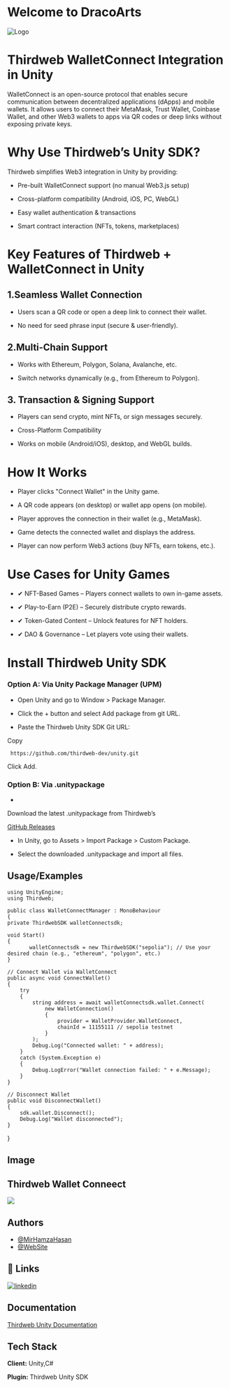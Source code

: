 
# Welcome to DracoArts

![Logo](https://dracoarts-logo.s3.eu-north-1.amazonaws.com/DracoArts.png)




#  Thirdweb WalletConnect Integration in Unity
WalletConnect is an open-source protocol that enables secure communication between decentralized applications (dApps) and mobile wallets. It allows users to connect their MetaMask, Trust Wallet, Coinbase Wallet, and other Web3 wallets to apps via QR codes or deep links without exposing private keys.
# Why Use Thirdweb’s Unity SDK?
Thirdweb simplifies Web3 integration in Unity by providing:

- Pre-built WalletConnect support (no manual Web3.js setup)

- Cross-platform compatibility (Android, iOS, PC, WebGL)

- Easy wallet authentication & transactions

- Smart contract interaction (NFTs, tokens, marketplaces)
# Key Features of Thirdweb + WalletConnect in Unity
## 1.Seamless Wallet Connection

- Users scan a QR code or open a deep link to connect their wallet.

- No need for seed phrase input (secure & user-friendly).

## 2.Multi-Chain Support

- Works with Ethereum, Polygon, Solana, Avalanche, etc.

- Switch networks dynamically (e.g., from Ethereum to Polygon).

## 3. Transaction & Signing Support

- Players can send crypto, mint NFTs, or sign messages securely.

- Cross-Platform Compatibility

- Works on mobile (Android/iOS), desktop, and WebGL builds.
# How It Works 
- Player clicks "Connect Wallet" in the Unity game.

- A QR code appears (on desktop) or wallet app opens (on mobile).

- Player approves the connection in their wallet (e.g., MetaMask).

- Game detects the connected wallet and displays the address.

 - Player can now perform Web3 actions (buy NFTs, earn tokens, etc.).

 # Use Cases for Unity Games

- ✔ NFT-Based Games – Players connect wallets to own in-game assets.

- ✔ Play-to-Earn (P2E) – Securely distribute crypto rewards.

- ✔ Token-Gated Content – Unlock features for NFT holders.

- ✔ DAO & Governance – Let players vote using their wallets.

# Install Thirdweb Unity SDK
### Option A: Via Unity Package Manager (UPM)
- Open Unity and go to Window > Package Manager.

- Click the + button and select Add package from git URL.

- Paste the Thirdweb Unity SDK Git URL:

Copy

     https://github.com/thirdweb-dev/unity.git
Click Add.

### Option B: Via .unitypackage
- 
Download the latest .unitypackage from Thirdweb’s 

[GitHub Releases](https://github.com/thirdweb-dev/unity/releases")

- In Unity, go to Assets > Import Package > Custom Package.

- Select the downloaded .unitypackage and import all files.
## Usage/Examples
    using UnityEngine;
    using Thirdweb;

    public class WalletConnectManager : MonoBehaviour
    {
    private ThirdwebSDK walletConnectsdk;

    void Start()
    {
           walletConnectsdk = new ThirdwebSDK("sepolia"); // Use your desired chain (e.g., "ethereum", "polygon", etc.)
    }

    // Connect Wallet via WalletConnect
    public async void ConnectWallet()
    {
        try
        {
            string address = await walletConnectsdk.wallet.Connect(
                new WalletConnection()
                {
                    provider = WalletProvider.WalletConnect,
                    chainId = 11155111 // sepolia testnet
                }
            );
            Debug.Log("Connected wallet: " + address);
        }
        catch (System.Exception e)
        {
            Debug.LogError("Wallet connection failed: " + e.Message);
        }
    }

    // Disconnect Wallet
    public void DisconnectWallet()
    {
        sdk.wallet.Disconnect();
        Debug.Log("Wallet disconnected");
    }
}
## Image

## Thirdweb Wallet Conneect
![](https://github.com/AzharKhemta/Gif-File-images/blob/main/ThirdWeb%20Wallet%20connect.gif?raw=true)



## Authors

- [@MirHamzaHasan](https://github.com/MirHamzaHasan)
- [@WebSite](https://mirhamzahasan.com)


## 🔗 Links

[![linkedin](https://img.shields.io/badge/linkedin-0A66C2?style=for-the-badge&logo=linkedin&logoColor=white)](https://www.linkedin.com/company/mir-hamza-hasan/posts/?feedView=all/)
## Documentation

[Thirdweb Unity Documentation](https://portal.thirdweb.com/unity/v5)




## Tech Stack
**Client:** Unity,C#

**Plugin:** Thirdweb Unity SDK




